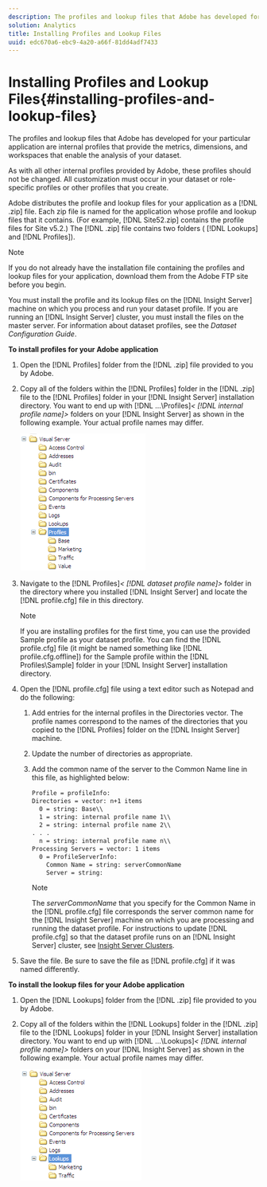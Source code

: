 ```yaml
---
description: The profiles and lookup files that Adobe has developed for your particular application are internal profiles that provide the metrics, dimensions, and workspaces that enable the analysis of your dataset.
solution: Analytics
title: Installing Profiles and Lookup Files
uuid: edc670a6-ebc9-4a20-a66f-81dd4adf7433
---
```


# Installing Profiles and Lookup Files{#installing-profiles-and-lookup-files}

The profiles and lookup files that Adobe has developed for your particular application are internal profiles that provide the metrics, dimensions, and workspaces that enable the analysis of your dataset.

As with all other internal profiles provided by Adobe, these profiles should not be changed. All customization must occur in your dataset or role-specific profiles or other profiles that you create.

Adobe distributes the profile and lookup files for your application as a [!DNL .zip] file. Each zip file is named for the application whose profile and lookup files that it contains. (For example, [!DNL Site52.zip] contains the profile files for Site v5.2.) The [!DNL .zip] file contains two folders ( [!DNL Lookups] and [!DNL Profiles]).

>[!NOTE]
>
>If you do not already have the installation file containing the profiles and lookup files for your application, download them from the Adobe FTP site before you begin.

You must install the profile and its lookup files on the [!DNL Insight Server] machine on which you process and run your dataset profile. If you are running an [!DNL Insight Server] cluster, you must install the files on the master server. For information about dataset profiles, see the *Dataset Configuration Guide*.

**To install profiles for your Adobe application**

1. Open the [!DNL Profiles] folder from the [!DNL .zip] file provided to you by Adobe. 

1. Copy all of the folders within the [!DNL Profiles] folder in the [!DNL .zip] file to the [!DNL Profiles] folder in your [!DNL Insight Server] installation directory. You want to end up with [!DNL ...\Profiles\]*< [!DNL internal profile name]>* folders on your [!DNL Insight Server] as shown in the following example. Your actual profile names may differ.

   ![](assets/win_installprofiles.png)

1. Navigate to the [!DNL Profiles\]*< [!DNL dataset profile name]>* folder in the directory where you installed [!DNL Insight Server] and locate the [!DNL profile.cfg] file in this directory.

   >[!NOTE]
   >
   >If you are installing profiles for the first time, you can use the provided Sample profile as your dataset profile. You can find the [!DNL profile.cfg] file (it might be named something like [!DNL profile.cfg.offline]) for the Sample profile within the [!DNL Profiles\Sample] folder in your [!DNL Insight Server] installation directory.

1. Open the [!DNL profile.cfg] file using a text editor such as Notepad and do the following:

    1. Add entries for the internal profiles in the Directories vector. The profile names correspond to the names of the directories that you copied to the [!DNL Profiles] folder on the [!DNL Insight Server] machine. 
    
    1. Update the number of directories as appropriate. 
    1. Add the common name of the server to the Common Name line in this file, as highlighted below:     
    
       ```    
       Profile = profileInfo: 
       Directories = vector: n+1 items
         0 = string: Base\\
         1 = string: internal profile name 1\\
         2 = string: internal profile name 2\\
       . . .
         n = string: internal profile name n\\
       Processing Servers = vector: 1 items
         0 = ProfileServerInfo: 
           Common Name = string: serverCommonName
           Server = string: 
       ```

       >[!NOTE]
       >
       >The *serverCommonName* that you specify for the Common Name in the [!DNL profile.cfg] file corresponds the server common name for the [!DNL Insight Server] machine on which you are processing and running the dataset profile. For instructions to update [!DNL profile.cfg] so that the dataset profile runs on an [!DNL Insight Server] cluster, see [Insight Server Clusters](../../../../home/c-inst-svr/c-install-ins-svr/c-ins-svr-clstrs/c-abt-ins-svr-clsters.md).

1. Save the file. Be sure to save the file as [!DNL profile.cfg] if it was named differently.

**To install the lookup files for your Adobe application**

1. Open the [!DNL Lookups] folder from the [!DNL .zip] file provided to you by Adobe. 

1. Copy all of the folders within the [!DNL Lookups] folder in the [!DNL .zip] file to the [!DNL Lookups] folder in your [!DNL Insight Server] installation directory. You want to end up with [!DNL ...\Lookups\]*< [!DNL internal profile name]>* folders on your [!DNL Insight Server] as shown in the following example. Your actual profile names may differ.

   ![](assets/win_installLookups.png)

